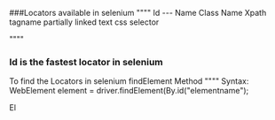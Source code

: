 ###Locators available in selenium
""""
Id --- 
Name
Class Name
Xpath
tagname
partially linked text
css selector

""""
### Id is the fastest locator in selenium

To find the Locators in selenium findElement Method 
""""
Syntax:
WebElement element = driver.findElement(By.id("elementname");

El